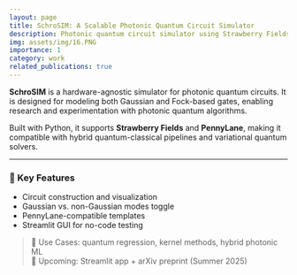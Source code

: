 ```yaml
---
layout: page
title: SchroSIM: A Scalable Photonic Quantum Circuit Simulator
description: Photonic quantum circuit simulator using Strawberry Fields and PennyLane
img: assets/img/16.PNG
importance: 1
category: work
related_publications: true
---
```



**SchroSIM** is a hardware-agnostic simulator for photonic quantum circuits. It is designed for modeling both Gaussian and Fock-based gates, enabling research and experimentation with photonic quantum algorithms.

Built with Python, it supports **Strawberry Fields** and **PennyLane**, making it compatible with hybrid quantum-classical pipelines and variational quantum solvers.

---

### 🔧 Key Features
- Circuit construction and visualization
- Gaussian vs. non-Gaussian modes toggle
- PennyLane-compatible templates
- Streamlit GUI for no-code testing

> 🧠 Use Cases: quantum regression, kernel methods, hybrid photonic ML  
> 📢 Upcoming: Streamlit app + arXiv preprint (Summer 2025)
